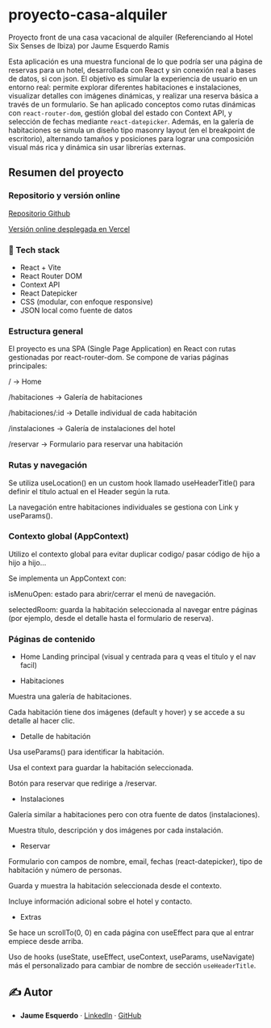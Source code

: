 # proyecto-casa-alquiler

Proyecto front de una casa vacacional de alquiler (Referenciando al Hotel Six Senses de Ibiza) por Jaume Esquerdo Ramis

Esta aplicación es una muestra funcional de lo que podría ser una página de reservas para un hotel, desarrollada con React y sin conexión real a bases de datos, si con json. El objetivo es simular la experiencia de usuario en un entorno real: permite explorar diferentes habitaciones e instalaciones, visualizar detalles con imágenes dinámicas, y realizar una reserva básica a través de un formulario. Se han aplicado conceptos como rutas dinámicas con `react-router-dom`, gestión global del estado con Context API, y selección de fechas mediante `react-datepicker`. Además, en la galería de habitaciones se simula un diseño tipo masonry layout (en el breakpoint de escritorio), alternando tamaños y posiciones para lograr una composición visual más rica y dinámica sin usar librerías externas.

## Resumen del proyecto

### Repositorio y versión online

[Repositorio Github](https://github.com/JaumeEsquerdo/proyecto-hotel-six-senses)

[Versión online desplegada en Vercel](https://proyecto-hotel-six-senses-ca2t.vercel.app/)

### 🧱 Tech stack

- React + Vite  
- React Router DOM  
- Context API  
- React Datepicker  
- CSS (modular, con enfoque responsive)  
- JSON local como fuente de datos  

### Estructura general 

El proyecto es una SPA (Single Page Application) en React con rutas gestionadas por react-router-dom. Se compone de varias páginas principales:

/ → Home

/habitaciones → Galería de habitaciones

/habitaciones/:id → Detalle individual de cada habitación

/instalaciones → Galería de instalaciones del hotel

/reservar → Formulario para reservar una habitación

### Rutas y navegación

Se utiliza useLocation() en un custom hook llamado useHeaderTitle() para definir el título actual en el Header según la ruta.

La navegación entre habitaciones individuales se gestiona con Link y useParams().

### Contexto global (AppContext)

Utilizo el contexto global para evitar duplicar codigo/ pasar código de hijo a hijo a hijo...

Se implementa un AppContext con:

isMenuOpen: estado para abrir/cerrar el menú de navegación.

selectedRoom: guarda la habitación seleccionada al navegar entre páginas (por ejemplo, desde el detalle hasta el formulario de reserva).

### Páginas de contenido

- Home
Landing principal (visual y centrada para q veas el titulo y el nav facil)

- Habitaciones

Muestra una galería de habitaciones.

Cada habitación tiene dos imágenes (default y hover) y se accede a su detalle al hacer clic.

- Detalle de habitación

Usa useParams() para identificar la habitación.

Usa el context para guardar la habitación seleccionada.

Botón para reservar que redirige a /reservar.

- Instalaciones

Galería similar a habitaciones pero con otra fuente de datos (instalaciones).

Muestra título, descripción y dos imágenes por cada instalación.

- Reservar

Formulario con campos de nombre, email, fechas (react-datepicker), tipo de habitación y número de personas.

Guarda y muestra la habitación seleccionada desde el contexto.

Incluye información adicional sobre el hotel y contacto.

- Extras

Se hace un scrollTo(0, 0) en cada página con useEffect para que al entrar empiece desde arriba.

Uso de hooks (useState, useEffect, useContext, useParams, useNavigate) más el personalizado para cambiar de nombre de sección `useHeaderTitle`.

## ✍️ Autor

- **Jaume Esquerdo** · [LinkedIn](https://www.linkedin.com/in/jaume-esquerdo/) · [GitHub](https://github.com/JaumeEsquerdo)
